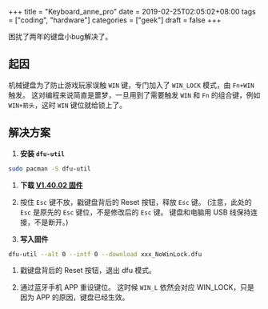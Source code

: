 +++
title = "Keyboard_anne_pro"
date = 2019-02-25T02:05:02+08:00
tags = ["coding", "hardware"]
categories = ["geek"]
draft = false
+++

困扰了两年的键盘小bug解决了。

## 起因

机械键盘为了防止游戏玩家误触 `WIN` 键，专门加入了 `WIN_LOCK` 模式，由 `Fn+WIN` 触发。
这对编程来说简直是噩梦，一旦用到了需要触发 `WIN` 和 `Fn` 的组合键，例如 `WIN+箭头`，这时 `WIN` 键位就给锁上了。

## 解决方案

1. **安装 `dfu-util`**
  ```bash
  sudo pacman -S dfu-util
  ```

1. **下载 [V1.40.02 固件](http://en.obins.net/firmware#1J)**

1. 按住 `Esc` 键不放，戳键盘背后的 Reset 按钮，释放 `Esc` 键。
  (注意，此处的 `Esc` 是原先的 `Esc` 键位，不是修改后的 `Esc` 键。
  键盘和电脑用 USB 线保持连接，不是断开。)

1. **写入固件**
  ```bash
  dfu-util --alt 0 --intf 0 --download xxx_NoWinLock.dfu
  ```

1. 戳键盘背后的 Reset 按钮，退出 dfu 模式。

1. 通过蓝牙手机 APP 重设键位。
  这时候 `WIN_L` 依然会对应 WIN_LOCK，只是因为 APP 的原因，键盘已经生效。
